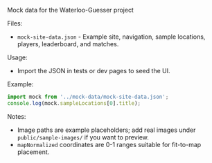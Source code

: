 Mock data for the Waterloo-Guesser project

Files:
- `mock-site-data.json` - Example site, navigation, sample locations, players, leaderboard, and matches.

Usage:
- Import the JSON in tests or dev pages to seed the UI.

Example:
```ts
import mock from '../mock-data/mock-site-data.json';
console.log(mock.sampleLocations[0].title);
```

Notes:
- Image paths are example placeholders; add real images under `public/sample-images/` if you want to preview.
- `mapNormalized` coordinates are 0-1 ranges suitable for fit-to-map placement.
